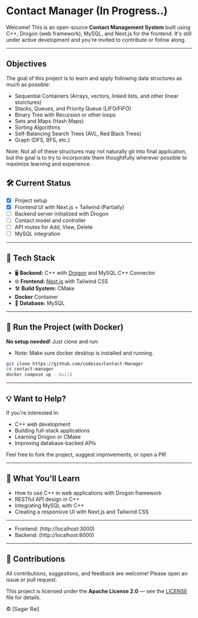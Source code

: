 # Contact Manager (In Progress..)

Welcome! This is an open-source **Contact Management System** built using C++, Drogon (web framework), MySQL, and Next.js for the frontend. It's still under active development and you're invited to contribute or follow along.

---

## Objectives

The goal of this project is to learn and apply following data structures as much as possible:

- Sequential Containers (Arrays, vectors, linked lists, and other linear sturctures)
- Stacks, Queues, and Priority Queue (LIFO/FIFO)
- Binary Tree with Recursion or other loops
- Sets and Maps (Hash Maps)
- Sorting Algorithms
- Self-Balancing Search Trees (AVL, Red Black Trees)
- Graph (DFS, BFS, etc.)

Note: Not all of these structures may not naturally git into final application, but the goal is to try to incorporate them thoughtfully wherever possible to maximize learning and experience.

## 🛠️ Current Status

- [x] Project setup
- [x] Frontend UI with Next.js + Tailwind (Partially)
- [ ] Backend server initialized with Drogon
- [ ] Contact model and controller
- [ ] API routes for Add, View, Delete
- [ ] MySQL integration

---

## 🔧 Tech Stack

- 🖥️ **Backend:** C++ with [Drogon](https://github.com/drogonframework/drogon) and MySQL C++ Connector
- 🌐 **Frontend:** [Next.js](https://nextjs.org/) with Tailwind CSS
- 🛠️ **Build System:** CMake
- **Docker** Container
- 💾 **Database:** MySQL

---

## 🚀 Run the Project (with Docker)

**No setup needed!** Just clone and run:

- Note: Make sure docker desktop is installed and running.

```bash
git clone https://github.com/codeiox/Contact-Manager
cd contact-manager
docker compose up --build
```

---

## 💡 Want to Help?

If you're interested in:

- C++ web development
- Building full-stack applications
- Learning Drogon or CMake
- Improving database-backed APIs

Feel free to fork the project, suggest improvements, or open a PR!

---

## 🧠 What You'll Learn

- How to use C++ in web applications with Drogon framework
- RESTful API design in C++
- Integrating MySQL with C++
- Creating a responsive UI with Next.js and Tailwind CSS

---

- Frontend: (http://localhost:3000)
- Backend: (http://localhost:8000)

---

## 🤝 Contributions

All contributions, suggestions, and feedback are welcome! Please open an issue or pull request.

This project is licensed under the **Apache License 2.0** — see the [LICENSE](./LICENSE) file for details.

© [Sagar Rai]
